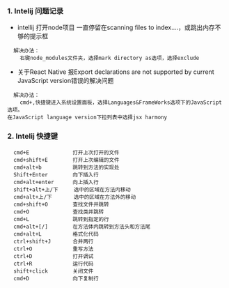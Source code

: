 ### 1. Intelij 问题记录
+ intellij 打开node项目 一直停留在scanning files to index....，或跳出内存不够的提示框
```
  解决办法：
    右键node_modules文件夹，选择mark directory as选项，选择exclude
```
+ 关于React Native 报Export declarations are not supported by current JavaScript version错误的解决问题
```
  解决办法：
    cmd+,快捷键进入系统设置面板，选择Languages&FrameWorks选项下的JavaScript选项。
在JavaScript language version下拉列表中选择jsx harmony
```

### 2. Intelij 快捷键
```
  cmd+E              打开上次打开的文件
  cmd+shift+E        打开上次编辑的文件
  cmd+alt+b          跳转到方法的实现处
  Shift+Enter        向下插入行
  cmd+alt+enter      向上插入行
  shift+alt+上/下     选中的区域在方法内移动
  cmd+alt+上/下       选中的区域在方法外的移动
  cmd+shift+O        查找文件并跳转
  cmd+O              查找类并跳转
  cmd+L              跳转到指定的行
  cmd+alt+[/]        在方法体内跳转到方法头和方法尾
  cmd+alt+L          格式化代码
  ctrl+shift+J       合并两行
  ctrl+O             重写方法
  ctrl+D             打开调试
  ctrl+R             运行代码
  shift+click        关闭文件
  cmd+D              向下复制行

```
